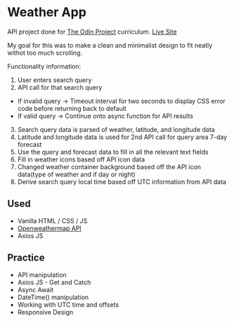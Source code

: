 # Weather App

API project done for [The Odin Project](https://www.theodinproject.com/paths/full-stack-javascript/courses/javascript/lessons/weather-app) curriculum.
[Live Site](https://red4lpha.github.io/WeatherApp/)

My goal for this was to make a clean and minimalist design to fit neatly withot too much scrolling. 

Functionality information:
1. User enters search query
2. API call for that search query
  - If invalid query -> Timeout interval for two seconds to display CSS error code before returning back to default
  - If valid query -> Continue onto async function for API results
3. Search query data is parsed of weather, latitude, and longitude data
4. Latitude and longitude data is used for 2nd API call for query area 7-day forecast
5. Use the query and forecast data to fill in all the relevant text fields
6. Fill in weather icons based off API icon data
7. Changed weather container background based off the API icon data(type of weather and if day or night)
8. Derive search query local time based off UTC information from API data


## Used

- Vanilla HTML / CSS / JS
- [Openweathermap API](https://openweathermap.org/)
- Axios JS

## Practice

- API manipulation
- Axios JS - Get and Catch
- Async Await
- DateTime() manipulation
- Working with UTC time and offsets
- Responsive Design
